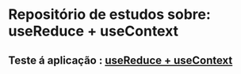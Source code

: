 # Repositório de estudos sobre: useReduce + useContext

## Teste á aplicação : [useReduce + useContext](http://usecontex-usereduce.surge.sh/)